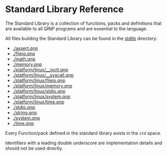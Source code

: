 
# Standard Library Reference

The Standard Library is a collection of functions, packs and definitions that are available to all QINP programs and are essential to the language.

All files building the Standard Library can be found in the [stdlib](../../stdlib/) directory:
 - [./assert.qnp](assert.qnp.md)
 - [./fileio.qnp](fileio.qnp.md)
 - [./math.qnp](math.qnp.md)
 - [./memory.qnp](memory.qnp.md)
 - [./platform/linux/__ioctl.qnp](platform/linux/__ioctl.qnp.md)
 - [./platform/linux/__syscall.qnp](platform/linux/__syscall.qnp.md)
 - [./platform/linux/fileio.qnp](platform/linux/fileio.qnp.md)
 - [./platform/linux/memory.qnp](platform/linux/memory.qnp.md)
 - [./platform/linux/stdio.qnp](platform/linux/stdio.qnp.md)
 - [./platform/linux/system.qnp](platform/linux/system.qnp.md)
 - [./platform/linux/time.qnp](platform/linux/time.qnp.md)
 - [./stdio.qnp](stdio.qnp.md)
 - [./string.qnp](string.qnp.md)
 - [./system.qnp](system.qnp.md)
 - [./time.qnp](time.qnp.md)


Every Function/pack defined in the standard library exists in the `std` space.

Identifiers with a leading double underscore are implementation details and should not be used directly.
